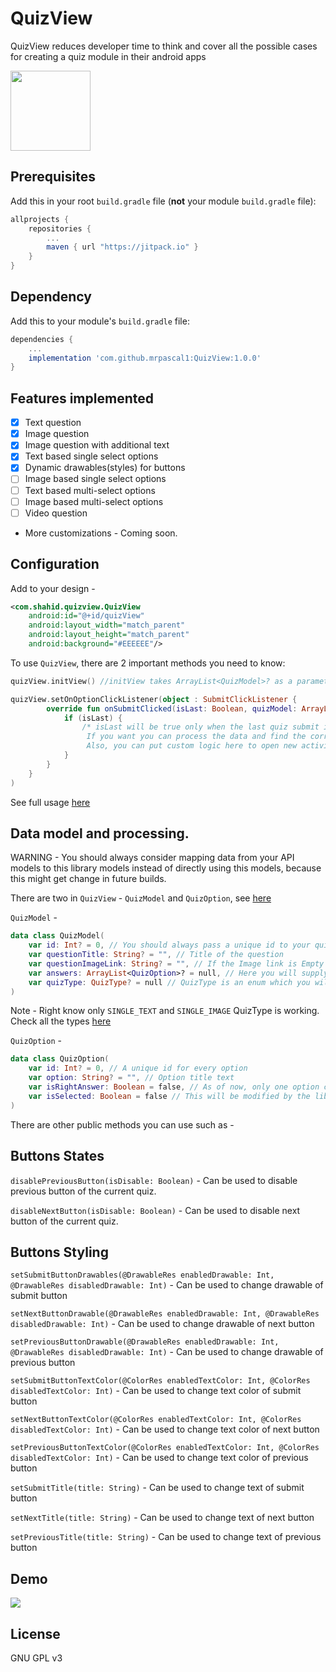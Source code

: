 # QuizView
QuizView reduces developer time to think and cover all the possible cases for creating a quiz module in their android apps

<div align="left">
	<img src="https://i.imgur.com/c3RTZqs.png" width="128">
</div>


## Prerequisites

Add this in your root `build.gradle` file (**not** your module `build.gradle` file):

```gradle
allprojects {
	repositories {
		...
		maven { url "https://jitpack.io" }
	}
}
```

## Dependency

Add this to your module's `build.gradle` file:

```gradle
dependencies {
	...
	implementation 'com.github.mrpascal1:QuizView:1.0.0'
}
```

## Features implemented

- [x] Text question
- [x] Image question
- [x] Image question with additional text
- [x] Text based single select options
- [x] Dynamic drawables(styles) for buttons
- [ ] Image based single select options
- [ ] Text based multi-select options 
- [ ] Image based multi-select options 
- [ ] Video question 
- More customizations - Coming soon.

## Configuration

Add to your design - 
```xml
<com.shahid.quizview.QuizView
    android:id="@+id/quizView"
    android:layout_width="match_parent"
    android:layout_height="match_parent"
    android:background="#EEEEEE"/>
```

To use `QuizView`, there are 2 important methods you need to know:

```kotlin
quizView.initView() //initView takes ArrayList<QuizModel>? as a parameter

quizView.setOnOptionClickListener(object : SubmitClickListener {
        override fun onSubmitClicked(isLast: Boolean, quizModel: ArrayList<QuizModel>) {
            if (isLast) {
                /* isLast will be true only when the last quiz submit is clicked
                 If you want you can process the data and find the correct answer count
                 Also, you can put custom logic here to open new activity or do something else */
            }
        }
    }
)
```

See full usage [here](https://github.com/mrpascal1/QuizView/blob/master/app/src/main/java/com/shahid/quizviewtest/MainActivity.kt)

## Data model and processing.

WARNING - You should always consider mapping data from your API models to this library models instead of directly using this models, 
because this might get change in future builds.

There are two in `QuizView` - `QuizModel` and `QuizOption`, see [here](https://github.com/mrpascal1/QuizView/blob/master/QuizView/src/main/java/com/shahid/quizview/QuizModel.kt)

`QuizModel` -

```kotlin
data class QuizModel(
    var id: Int? = 0, // You should always pass a unique id to your quiz.
    var questionTitle: String? = "", // Title of the question
    var questionImageLink: String? = "", // If the Image link is Empty it won't be shown
    var answers: ArrayList<QuizOption>? = null, // Here you will supply a list of data answers to this particular quiz question.
    var quizType: QuizType? = null // QuizType is an enum which you will bind according to your quiz type per question.
)
```

Note - Right know only `SINGLE_TEXT` and `SINGLE_IMAGE` QuizType is working. Check all the types [here](https://github.com/mrpascal1/QuizView/blob/master/QuizView/src/main/java/com/shahid/quizview/QuizType.kt)

`QuizOption` -

```kotlin
data class QuizOption(
    var id: Int? = 0, // A unique id for every option
    var option: String? = "", // Option title text
    var isRightAnswer: Boolean = false, // As of now, only one option can be right
    var isSelected: Boolean = false // This will be modified by the library when user selects particular option, you could manually set it to true but only for one option.
)
```

There are other public methods you can use such as -

## Buttons States

`disablePreviousButton(isDisable: Boolean)` - Can be used to disable previous button of the current quiz.

`disableNextButton(isDisable: Boolean)` - Can be used to disable next button of the current quiz.

## Buttons Styling
`setSubmitButtonDrawables(@DrawableRes enabledDrawable: Int, @DrawableRes disabledDrawable: Int)` - Can be used to change drawable of submit button

`setNextButtonDrawable(@DrawableRes enabledDrawable: Int, @DrawableRes disabledDrawable: Int)` - Can be used to change drawable of next button

`setPreviousButtonDrawable(@DrawableRes enabledDrawable: Int, @DrawableRes disabledDrawable: Int)` - Can be used to change drawable of previous button

`setSubmitButtonTextColor(@ColorRes enabledTextColor: Int, @ColorRes disabledTextColor: Int)` - Can be used to change text color of submit button

`setNextButtonTextColor(@ColorRes enabledTextColor: Int, @ColorRes disabledTextColor: Int)` - Can be used to change text color of next button

`setPreviousButtonTextColor(@ColorRes enabledTextColor: Int, @ColorRes disabledTextColor: Int)` - Can be used to change text color of previous button

`setSubmitTitle(title: String)` - Can be used to change text of submit button

`setNextTitle(title: String)` - Can be used to change text of next button

`setPreviousTitle(title: String)` - Can be used to change text of previous button

## Demo

<img src="https://i.imgur.com/kxNmW3p.gif">

## License
GNU GPL v3
